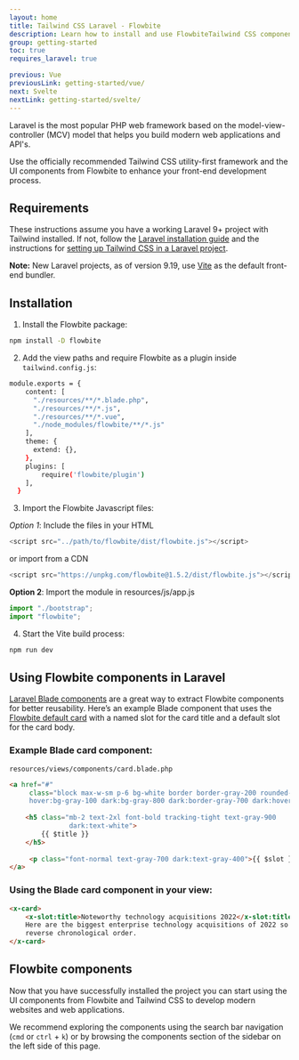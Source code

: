 ```yaml
---
layout: home
title: Tailwind CSS Laravel - Flowbite
description: Learn how to install and use FlowbiteTailwind CSS components in your Laravel projects.
group: getting-started
toc: true
requires_laravel: true

previous: Vue
previousLink: getting-started/vue/
next: Svelte
nextLink: getting-started/svelte/
---
```


Laravel is the most popular PHP web framework based on the model-view-controller (MCV) model that helps you build modern web applications and API's.

Use the officially recommended Tailwind CSS utility-first framework and the UI components from Flowbite to enhance your front-end development process.

## Requirements

These instructions assume you have a working Laravel 9+ project with Tailwind installed. If not, follow the [Laravel installation guide](https://laravel.com/docs/9.x/installation) and the instructions for [setting up Tailwind CSS in a Laravel project](https://tailwindcss.com/docs/guides/laravel).

**Note:** New Laravel projects, as of version 9.19, use [Vite](https://vitejs.dev/) as the default front-end bundler.

## Installation

1. Install the Flowbite package:

```bash
npm install -D flowbite
```

2. Add the view paths and require Flowbite as a plugin inside `tailwind.config.js`:

```bash
module.exports = {
    content: [
      "./resources/**/*.blade.php",
      "./resources/**/*.js",
      "./resources/**/*.vue",
      "./node_modules/flowbite/**/*.js"
    ],
    theme: {
      extend: {},
    },
    plugins: [
        require('flowbite/plugin')
    ],
  }
```

3. Import the Flowbite Javascript files:

*Option 1*: Include the files in your HTML

```javascript
<script src="../path/to/flowbite/dist/flowbite.js"></script>
```

or import from a CDN

```javascript
<script src="https://unpkg.com/flowbite@1.5.2/dist/flowbite.js"></script>
```

**Option 2**: Import the module in resources/js/app.js

```javascript
import "./bootstrap";
import "flowbite";
```

4. Start the Vite build process:
```bash
npm run dev
```

## Using Flowbite components in Laravel
[Laravel Blade components](https://laravel.com/docs/9.x/blade#components) are a great way to extract Flowbite components for better reusability. Here’s an example Blade component that uses the [Flowbite default card](https://flowbite.com/docs/components/card/) with a named slot for the card title and a default slot for the card body.

### Example Blade card component:

`resources/views/components/card.blade.php`

```html
<a href="#" 
     class="block max-w-sm p-6 bg-white border border-gray-200 rounded-lg shadow-md 
     hover:bg-gray-100 dark:bg-gray-800 dark:border-gray-700 dark:hover:bg-gray-700">
    
    <h5 class="mb-2 text-2xl font-bold tracking-tight text-gray-900    
               dark:text-white">
        {{ $title }}
    </h5>
    
     <p class="font-normal text-gray-700 dark:text-gray-400">{{ $slot }}</p>
</a>
```

### Using the Blade card component in your view:

```html
<x-card>
    <x-slot:title>Noteworthy technology acquisitions 2022</x-slot:title>
    Here are the biggest enterprise technology acquisitions of 2022 so far, in  
    reverse chronological order.
</x-card>
```


## Flowbite components

Now that you have successfully installed the project you can start using the UI components from Flowbite and Tailwind CSS to develop modern websites and web applications.

We recommend exploring the components using the search bar navigation (`cmd` or `ctrl` + `k`) or by browsing the components section of the sidebar on the left side of this page.

<!-- ## Boilerplate Github Repository

Download or clone the Flowbite Laravel Github boilerplate repository to get access to a project that already has Laravel, Tailwind CSS, and Flowbite set up for development.

```bash
git clone ...
``` -->
